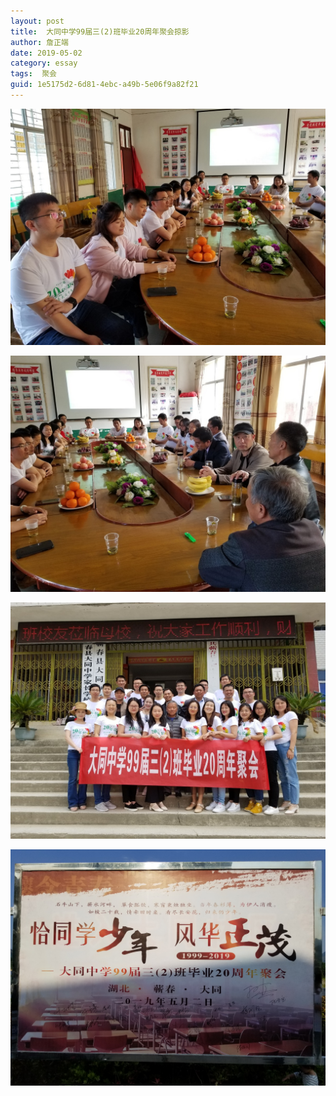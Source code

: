 ```yaml
---
layout: post
title:  大同中学99届三(2)班毕业20周年聚会掠影
author:	詹正端
date: 2019-05-02
category: essay
tags:  聚会
guid: 1e5175d2-6d81-4ebc-a49b-5e06f9a82f21
---
```


![座谈会1](/assets/i/20year/1.jpg)

![座谈会2](/assets/i/20year/2.jpg)

![合影留念](/assets/i/20year/3.jpg)

![签名墙](/assets/i/20year/4.jpg)

